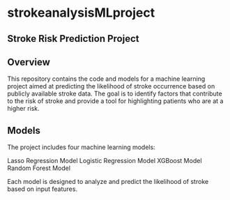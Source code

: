 # strokeanalysisMLproject

## Stroke Risk Prediction Project

## Overview

This repository contains the code and models for a machine learning project aimed at predicting the likelihood of stroke occurrence based on publicly available stroke data. The goal is to identify factors that contribute to the risk of stroke and provide a tool for highlighting patients who are at a higher risk.

## Models
The project includes four machine learning models:

Lasso Regression Model
Logistic Regression Model
XGBoost Model
Random Forest Model

Each model is designed to analyze and predict the likelihood of stroke based on input features.
